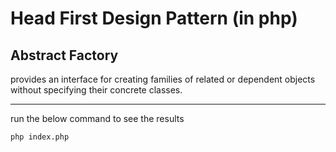 # Head First Design Pattern (in php)


## Abstract Factory

provides an interface for creating families of related or dependent objects
without specifying their concrete classes.

----

run the below command to see the results

`php index.php`
